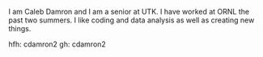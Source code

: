 I am Caleb Damron and I am a senior at UTK. I have worked at ORNL the past two summers. I like coding and data analysis as well as creating new things.

hfh: cdamron2
gh: cdamron2
